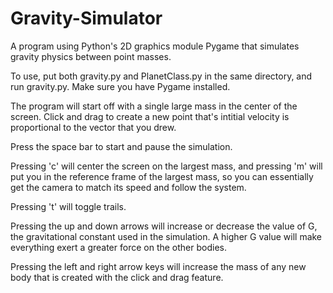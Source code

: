 # Gravity-Simulator
A program using Python's 2D graphics module Pygame that simulates gravity physics between point masses.


To use, put both gravity.py and PlanetClass.py in the same directory, and run gravity.py. Make sure you have Pygame installed. 

The program will start off with a single large mass in the center of the screen. Click and drag to create a new point that's intitial velocity is proportional to the vector that you drew.

Press the space bar to start and pause the simulation.

Pressing 'c' will center the screen on the largest mass, and pressing 'm' will put you in the reference frame of the largest mass, so you can essentially get the camera to match its speed and follow the system.

Pressing 't' will toggle trails.

Pressing the up and down arrows will increase or decrease the value of G, the gravitational constant used in the simulation. A higher G value will make everything exert a greater force on the other bodies.

Pressing the left and right arrow keys will increase the mass of any new body that is created with the click and drag feature.
